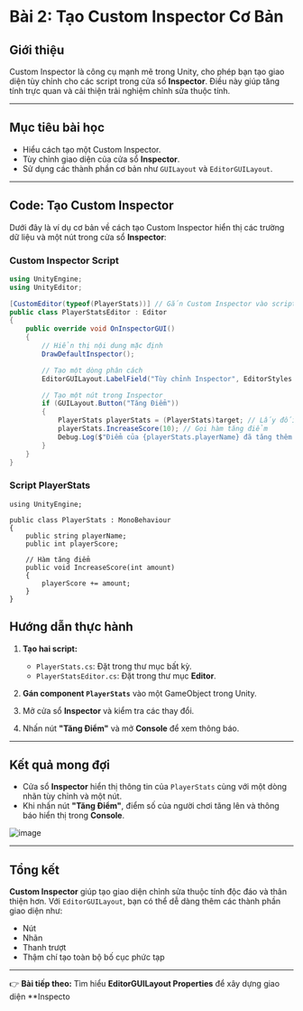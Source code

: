 # Bài 2: Tạo Custom Inspector Cơ Bản

## Giới thiệu
Custom Inspector là công cụ mạnh mẽ trong Unity, cho phép bạn tạo giao diện tùy chỉnh cho các script trong cửa sổ **Inspector**. Điều này giúp tăng tính trực quan và cải thiện trải nghiệm chỉnh sửa thuộc tính.

---

## Mục tiêu bài học
- Hiểu cách tạo một Custom Inspector.
- Tùy chỉnh giao diện của cửa sổ **Inspector**.
- Sử dụng các thành phần cơ bản như `GUILayout` và `EditorGUILayout`.

---

## Code: Tạo Custom Inspector
Dưới đây là ví dụ cơ bản về cách tạo Custom Inspector hiển thị các trường dữ liệu và một nút trong cửa sổ **Inspector**:

### Custom Inspector Script
```csharp
using UnityEngine;
using UnityEditor;

[CustomEditor(typeof(PlayerStats))] // Gắn Custom Inspector vào script PlayerStats
public class PlayerStatsEditor : Editor
{
    public override void OnInspectorGUI()
    {
        // Hiển thị nội dung mặc định
        DrawDefaultInspector();

        // Tạo một dòng phân cách
        EditorGUILayout.LabelField("Tùy chỉnh Inspector", EditorStyles.boldLabel);

        // Tạo một nút trong Inspector
        if (GUILayout.Button("Tăng Điểm"))
        {
            PlayerStats playerStats = (PlayerStats)target; // Lấy đối tượng PlayerStats hiện tại
            playerStats.IncreaseScore(10); // Gọi hàm tăng điểm
            Debug.Log($"Điểm của {playerStats.playerName} đã tăng thêm 10!");
        }
    }
}
```
### Script PlayerStats
```
using UnityEngine;

public class PlayerStats : MonoBehaviour
{
    public string playerName;
    public int playerScore;

    // Hàm tăng điểm
    public void IncreaseScore(int amount)
    {
        playerScore += amount;
    }
}
```
## Hướng dẫn thực hành

1. **Tạo hai script:**
   - `PlayerStats.cs`: Đặt trong thư mục bất kỳ.
   - `PlayerStatsEditor.cs`: Đặt trong thư mục **Editor**.

2. **Gán component `PlayerStats`** vào một GameObject trong Unity.

3. Mở cửa sổ **Inspector** và kiểm tra các thay đổi.

4. Nhấn nút **"Tăng Điểm"** và mở **Console** để xem thông báo.

---

## Kết quả mong đợi

- Cửa sổ **Inspector** hiển thị thông tin của `PlayerStats` cùng với một dòng nhãn tùy chỉnh và một nút.
- Khi nhấn nút **"Tăng Điểm"**, điểm số của người chơi tăng lên và thông báo hiển thị trong **Console**.

![image](https://github.com/user-attachments/assets/4888688d-5c24-4fd9-a148-a9a1328a5dce)

---

## Tổng kết

**Custom Inspector** giúp tạo giao diện chỉnh sửa thuộc tính độc đáo và thân thiện hơn. Với `EditorGUILayout`, bạn có thể dễ dàng thêm các thành phần giao diện như:
- Nút
- Nhãn
- Thanh trượt
- Thậm chí tạo toàn bộ bố cục phức tạp

---

👉 **Bài tiếp theo:** Tìm hiểu **EditorGUILayout Properties** để xây dựng giao diện **Inspecto
